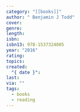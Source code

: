 ```yaml
---
category: "[[books]]"
author: " Benjamin J Todd"
cover: 
genre: 
length: 
isbn: 
isbn13: 978-1537324005
year: "2016"
rating: 
topics: 
created:
  "{ date }": 
last: 
via: ""
tags:
  - books
  - reading
---
```

